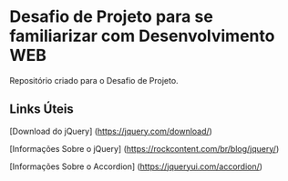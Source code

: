 # Desafio de Projeto para se familiarizar com Desenvolvimento WEB

Repositório criado para o Desafio de Projeto.

## Links Úteis

[Download do jQuery] (https://jquery.com/download/)

[Informações Sobre o jQuery] (https://rockcontent.com/br/blog/jquery/)

[Informações Sobre o Accordion] (https://jqueryui.com/accordion/)
